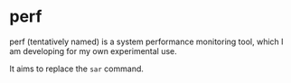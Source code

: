 # perf

perf (tentatively named) is a system performance monitoring tool, which I am developing for my own experimental use.

It aims to replace the `sar` command.
